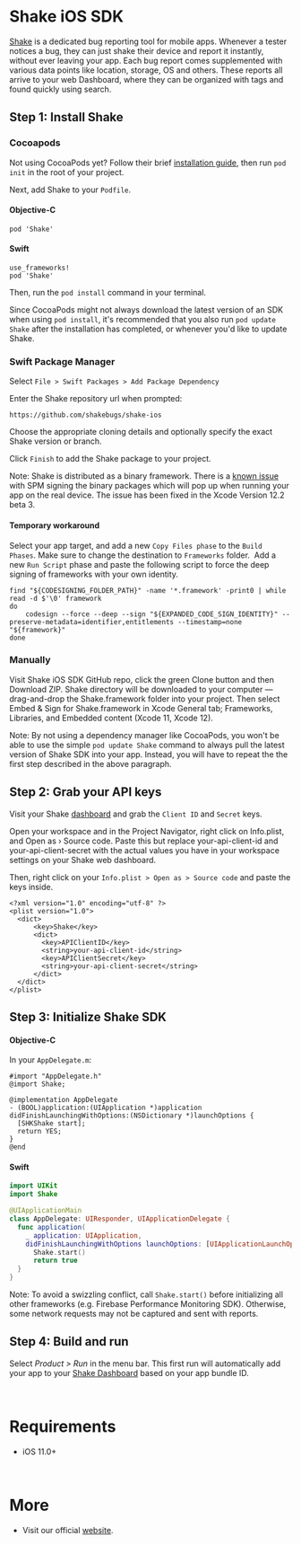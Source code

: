 # Shake iOS SDK

[Shake](https://www.shakebugs.com/) is a dedicated bug reporting tool for mobile apps. Whenever a tester notices a bug, they can just shake their device and report it instantly, without ever leaving your app. Each bug report comes supplemented with various data points like location, storage, OS and others. These reports all arrive to your web Dashboard, where they can be organized with tags and found quickly using search. 

## **Step 1**: Install Shake

### Cocoapods
Not using CocoaPods yet? Follow their brief [installation guide](https://guides.cocoapods.org/using/getting-started.html#installation), then run `pod init` in the root of your project.  

Next, add Shake to your `Podfile`.

#### Objective-C
```objc
pod 'Shake'
```

#### Swift
```objc
use_frameworks! 
pod 'Shake'
```

Then, run the `pod install` command in your terminal.  

Since CocoaPods might not always download the latest version of an SDK when using `pod install`, it's recommended that you also run `pod update Shake` after the installation has completed, or whenever you'd like to update Shake.

### Swift Package Manager

Select `File > Swift Packages > Add Package Dependency`

Enter the Shake repository url when prompted:

```
https://github.com/shakebugs/shake-ios
```

Choose the appropriate cloning details and optionally specify the exact Shake version or branch.

Click `Finish` to add the Shake package to your project.

Note:
Shake is distributed as a binary framework. There is a [known issue](https://bugs.swift.org/browse/SR-13343) with SPM signing the binary packages which will pop up when running your app on the real device. The issue has been fixed in the Xcode Version 12.2 beta 3.

#### Temporary workaround

Select your app target, and add a new `Copy Files phase` to the `Build Phases`. Make sure to change the destination to `Frameworks` folder.
 ​
 Add a new `Run Script` phase and paste the following script to force the deep signing of frameworks with your own identity.
 
 ```
 find "${CODESIGNING_FOLDER_PATH}" -name '*.framework' -print0 | while read -d $'\0' framework 
 do 
     codesign --force --deep --sign "${EXPANDED_CODE_SIGN_IDENTITY}" --preserve-metadata=identifier,entitlements --timestamp=none "${framework}" 
 done
 ```

### Manually

Visit Shake iOS SDK GitHub repo, click the green Clone button and then Download ZIP. Shake directory will be downloaded to your computer — drag-and-drop the Shake.framework folder into your project. Then select Embed & Sign for Shake.framework in Xcode General tab; Frameworks, Libraries, and Embedded content (Xcode 11, Xcode 12).

Note:
By not using a dependency manager like CocoaPods, you won't be able to use the simple `pod update Shake` command to always pull the latest version of Shake SDK into your app. Instead, you will have to repeat the the first step described in the above paragraph.


## **Step 2:** Grab your API keys

Visit your Shake [dashboard](https://app.shakebugs.com/documentation/ios/installing) and grab the `Client ID` and `Secret` keys.

Open your workspace and in the Project Navigator, right click on Info.plist, and Open as › Source code. Paste this but replace your-api-client-id and your-api-client-secret with the actual values you have in your workspace settings on your Shake web dashboard.

Then, right click on your `Info.plist > Open as > Source code` and paste the keys inside.

```
<?xml version="1.0" encoding="utf-8" ?>
<plist version="1.0">
  <dict>
      <key>Shake</key>
      <dict>
        <key>APIClientID</key>
        <string>your-api-client-id</string>
        <key>APIClientSecret</key>
        <string>your-api-client-secret</string>
      </dict>
  </dict>
</plist>
```

## **Step 3:** Initialize Shake SDK
#### Objective-C
In your `AppDelegate.m`:
```objc
#import "AppDelegate.h"
@import Shake;

@implementation AppDelegate
- (BOOL)application:(UIApplication *)application didFinishLaunchingWithOptions:(NSDictionary *)launchOptions {
  [SHKShake start];
  return YES;
}
@end
```

#### Swift
```swift
import UIKit
import Shake

@UIApplicationMain
class AppDelegate: UIResponder, UIApplicationDelegate {
  func application(
    _ application: UIApplication,
    didFinishLaunchingWithOptions launchOptions: [UIApplicationLaunchOptionsKey: Any]?) -> Bool {
      Shake.start()
      return true
  }
}
```

Note:
To avoid a swizzling conflict, call `Shake.start()` before initializing all other frameworks (e.g. Firebase Performance Monitoring SDK). Otherwise, some network requests may not be captured and sent with reports.

## **Step 4:** Build and run
Select _Product > Run_ in the menu bar. This first run will automatically add your app to your [Shake Dashboard](https://app.shakebugs.com/) based on your app bundle ID.

&nbsp;
# Requirements
- iOS 11.0+

&nbsp;
# More
- Visit our official [website](https://www.shakebugs.com/).

